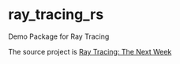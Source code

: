 # ray_tracing_rs
Demo Package for Ray Tracing

The source project is [Ray Tracing: The Next Week](https://raytracing.github.io/books/RayTracingTheNextWeek.html)